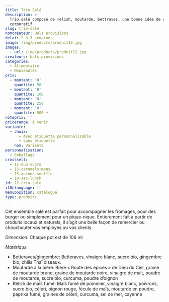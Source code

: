 ```yaml
---
title: Trio Salé
description: >-
  Trio salé composé de relish, moutarde, bettraves, une bonne idée de cadeau
  corporatif
slug: trio-sale
nomcreateur: Bals provisions
delai: 2 à 3 semaines
image: /img/products/produit12.jpg
images:
  - url: /img/products/produit12.jpg
createurs: bals-provisions
categories:
  - Alimentaire
  - Nouveautés
prix:
  - montant: '0'
    quantite: 50
  - montant: '0'
    quantite: 100
  - montant: '0'
    quantite: 250
  - montant: '0'
    quantite: 500 +
noteprix: ''
pricerange: À venir
variante:
  - choix:
      - Avec étiquette personnalisable
      - sans étiquette
    nom: Variante
personnalisation:
  - Emballage
crosssell:
  - 11-duo-sucre
  - 15-caramels-mous
  - 13-quinoa-souffle
  - 10-sac-lunch
id: 12-trio-sale
i18nlanguage: fr
menuposition: catalogue
type: produits
---
```


Cet ensemble salé est parfait pour accompagner les fromages, pour des burger ou simplement pour un pique-nique. Entièrement fait à partir de produits locaux et naturels, il s’agit une belle façon de remercier ou chouchouter vos employés ou vos clients. 

*Dimension*: Chaque pot est de 106 ml

*Matériaux*:

-   Betteraves/gingembre: Betteraves, vinaigre blanc, sucre bio, gingembre bio, chilis Thaï oiseaux. 
-   Moutarde à la bière: Bière « Route des épices » de Dieu du Ciel, graine de moutarde brune, graine de moutarde noire, vinaigre de malt, poudre de moutarde, sucre bio, curcuma, poudre d’oignon
-   Relish de maïs fumé: Maïs fumé de pommier, vinaigre blanc, poivrons, sucre bio, céleri, oignon rouge, fécule de maïs, moutarde en poudre, paprika fumé, graines de céleri, curcuma, sel de mer, cayenne



